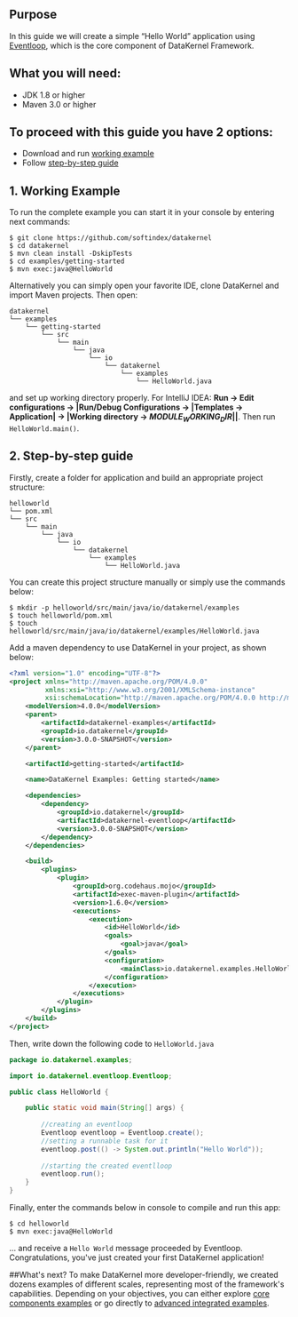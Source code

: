 ## Purpose
In this guide we will create a simple “Hello World” application using 
[Eventloop](https://github.com/softindex/datakernel/tree/master/core-eventloop), which is the core component of DataKernel 
Framework.

## What you will need:

* JDK 1.8 or higher
* Maven 3.0 or higher

## To proceed with this guide you have 2 options:

* Download and run [working example](#1-working-example)
* Follow [step-by-step guide](#2-step-by-step-guide)

## 1. Working Example

To run the complete example you can start it in your console by entering next commands:

```
$ git clone https://github.com/softindex/datakernel
$ cd datakernel
$ mvn clean install -DskipTests
$ cd examples/getting-started
$ mvn exec:java@HelloWorld
```

Alternatively you can simply open your favorite IDE, clone DataKernel and import Maven projects. Then open: 
```
datakernel
└── examples
    └── getting-started
        └── src
            └── main
                └── java
                    └── io
                        └── datakernel
                            └── examples
                                └── HelloWorld.java
```
and set up working directory properly. For IntelliJ IDEA:
**Run -> Edit configurations -> |Run/Debug Configurations -> |Templates -> Application| -> |Working directory -> 
$MODULE_WORKING_DIR$||**.
Then run `HelloWorld.main()`. 

## 2. Step-by-step guide

Firstly, create a folder for application and build an appropriate project structure:

```
helloworld
└── pom.xml
└── src
    └── main
        └── java
            └── io
                └── datakernel
                    └── examples
                        └── HelloWorld.java
```

You can create this project structure manually or simply use the commands below:

```
$ mkdir -p helloworld/src/main/java/io/datakernel/examples
$ touch helloworld/pom.xml
$ touch helloworld/src/main/java/io/datakernel/examples/HelloWorld.java
```

Add a maven dependency to use DataKernel in your project, as shown below:
```xml
<?xml version="1.0" encoding="UTF-8"?>
<project xmlns="http://maven.apache.org/POM/4.0.0"
		 xmlns:xsi="http://www.w3.org/2001/XMLSchema-instance"
		 xsi:schemaLocation="http://maven.apache.org/POM/4.0.0 http://maven.apache.org/xsd/maven-4.0.0.xsd">
	<modelVersion>4.0.0</modelVersion>
	<parent>
		<artifactId>datakernel-examples</artifactId>
		<groupId>io.datakernel</groupId>
		<version>3.0.0-SNAPSHOT</version>
	</parent>

	<artifactId>getting-started</artifactId>

	<name>DataKernel Examples: Getting started</name>

	<dependencies>
		<dependency>
			<groupId>io.datakernel</groupId>
			<artifactId>datakernel-eventloop</artifactId>
			<version>3.0.0-SNAPSHOT</version>
		</dependency>
	</dependencies>

	<build>
		<plugins>
			<plugin>
				<groupId>org.codehaus.mojo</groupId>
				<artifactId>exec-maven-plugin</artifactId>
				<version>1.6.0</version>
				<executions>
					<execution>
						<id>HelloWorld</id>
						<goals>
							<goal>java</goal>
						</goals>
						<configuration>
							<mainClass>io.datakernel.examples.HelloWorld</mainClass>
						</configuration>
					</execution>
				</executions>
			</plugin>
		</plugins>
	</build>
</project>
```

Then, write down the following code to `HelloWorld.java`

```java
package io.datakernel.examples;

import io.datakernel.eventloop.Eventloop;

public class HelloWorld {

	public static void main(String[] args) {
		
        //creating an eventloop 
		Eventloop eventloop = Eventloop.create();
        //setting a runnable task for it
		eventloop.post(() -> System.out.println("Hello World"));
        
        //starting the created eventlloop
		eventloop.run();
    }
}
```

Finally, enter the commands below in console to compile and run this app:
```
$ cd helloworld
$ mvn exec:java@HelloWorld
```
... and receive a `Hello World` message proceeded by Eventloop. Congratulations, you've just created your first DataKernel application!

##What's next?
To make DataKernel more developer-friendly, we created dozens examples of different scales, representing most of the 
framework's capabilities. 
Depending on your objectives, you can either explore [core components examples](https://github.com/softindex/datakernel/tree/master/examples#core-examples) 
or go directly to [advanced integrated examples](https://github.com/softindex/datakernel/tree/master/examples#integrated-examples).

